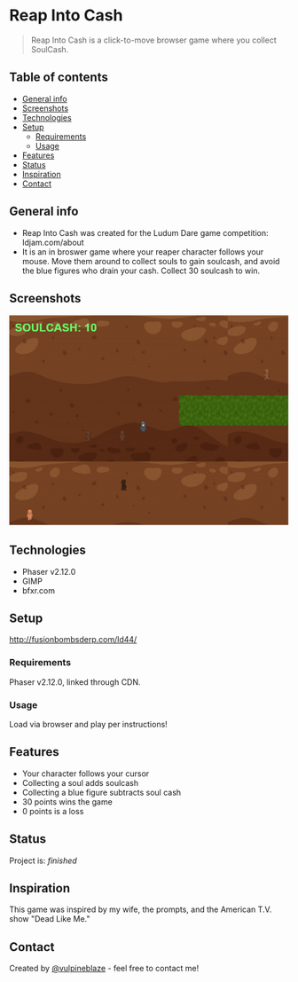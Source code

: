 # Reap Into Cash
> Reap Into Cash is a click-to-move browser game where you collect SoulCash. 

## Table of contents
* [General info](#general-info)
* [Screenshots](#screenshots)
* [Technologies](#technologies)
* [Setup](#setup)
  * [Requirements](#requirements)
  * [Usage](#usage)
* [Features](#features)
* [Status](#status)
* [Inspiration](#inspiration)
* [Contact](#contact)

## General info
* Reap Into Cash was created for the Ludum Dare game competition: ldjam.com/about
* It is an in broswer game where your reaper character follows your mouse.  Move them around to collect souls to gain soulcash, and avoid the blue figures who drain your cash.  Collect 30 soulcash to win.

## Screenshots
![Game Play Screen](https://github.com/vulpineblaze/ld44_reap_into_cash/blob/master/image_source/screenshot.png)

## Technologies
* Phaser v2.12.0
* GIMP
* bfxr.com

## Setup
http://fusionbombsderp.com/ld44/

### Requirements
Phaser v2.12.0, linked through CDN.

### Usage
Load via browser and play per instructions!

## Features
* Your character follows your cursor
* Collecting a soul adds soulcash
* Collecting a blue figure subtracts soul cash
* 30 points wins the game
* 0 points is a loss

## Status
Project is: _finished_

## Inspiration
This game was inspired by my wife, the prompts, and the American T.V. show "Dead Like Me."

## Contact
Created by [@vulpineblaze](https://github.com/vulpineblaze) - feel free to contact me!
